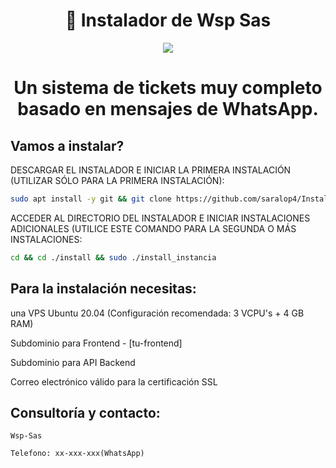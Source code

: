 <div align="center">
<h1>🚀 Instalador de Wsp Sas</h1>
<img src="https://www.gestionyventa.com/wp-content/uploads/2023/03/crm2.png" />
<h1>Un sistema de tickets muy completo basado en mensajes de WhatsApp.</h1> 
</div>



## Vamos a instalar?

DESCARGAR EL INSTALADOR E INICIAR LA PRIMERA INSTALACIÓN (UTILIZAR SÓLO PARA LA PRIMERA INSTALACIÓN):

```bash
sudo apt install -y git && git clone https://github.com/saralop4/Instalador-Wsp install && sudo chmod -R 777 ./install && cd ./install && sudo ./install_primaria
```

ACCEDER AL DIRECTORIO DEL INSTALADOR E INICIAR INSTALACIONES ADICIONALES (UTILICE ESTE COMANDO PARA LA SEGUNDA O MÁS INSTALACIONES:
```bash
cd && cd ./install && sudo ./install_instancia
```


## Para la instalación necesitas:

una VPS Ubuntu 20.04 (Configuración recomendada: 3 VCPU's + 4 GB RAM)

Subdominio para Frontend - [tu-frontend]

Subdominio para API Backend

Correo electrónico válido para la certificación SSL

## Consultoría y contacto:

    Wsp-Sas

    Telefono: xx-xxx-xxx(WhatsApp)




